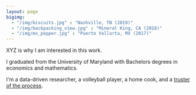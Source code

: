 ```yaml
---
layout: page
bigimg: 
  - "/img/biscuits.jpg" : "Nashville, TN (2019)"
  - "/img/backpacking_view.jpg" : "Mineral King, CA (2018)"
  - "/img/mx_pepper.jpg" : "Puerto Vallarta, MX (2017)"
---
```


XYZ is why I am interested in this work.  

I graduated from the University of Maryland with Bachelors degrees in economics and mathematics. 

I'm a data-driven researcher, a volleyball player, a home cook, and a [truster of the process](https://www.theringer.com/2017/6/21/16038856/sam-hinkie-philadelphia-76ers-process-draft-markelle-fultz-bb1b060ee4a5).


